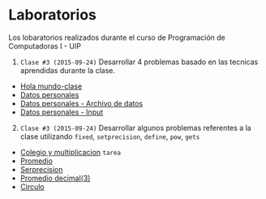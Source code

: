 # Laboratorios
Los lobaratorios realizados durante el curso de Programación de Computadoras I - UIP

1. ```Clase #3 (2015-09-24)``` Desarrollar 4 problemas basado en las tecnicas aprendidas durante la clase.
  * [Hola mundo-clase](https://github.com/jcsena/pcc/blob/master/laboratorios/1/app1/hola.cpp)
  * [Datos personales](https://github.com/jcsena/pcc/blob/master/laboratorios/1/app2/datos_personales.cpp)
  * [Datos personales - Archivo de datos](https://github.com/jcsena/pcc/blob/master/laboratorios/1/app2/calldatos.cpp)
  * [Datos personales - Input](https://github.com/jcsena/pcc/blob/master/laboratorios/1/app4/pre_datos.cpp)
2. ```Clase #3 (2015-09-24)``` Desarrollar algunos problemas referentes a la clase utilizando ```fixed```, ```setprecision```, ```define```, ```pow```, ```gets```
  * [Colegio y multiplicacion](https://github.com/jcsena/pcc/blob/master/tareas/1/print.cpp) ```tarea```
  * [Promedio](https://github.com/jcsena/pcc/blob/master/laboratorios/2/app1/app.cpp)
  * [Serprecision](https://github.com/jcsena/pcc/blob/master/laboratorios/2/app2/app.cpp)
  * [Promedio decimal(3)](https://github.com/jcsena/pcc/blob/master/laboratorios/2/app3/app.cpp)
  * [Circulo](https://github.com/jcsena/pcc/blob/master/laboratorios/2/app4/app.cpp)
